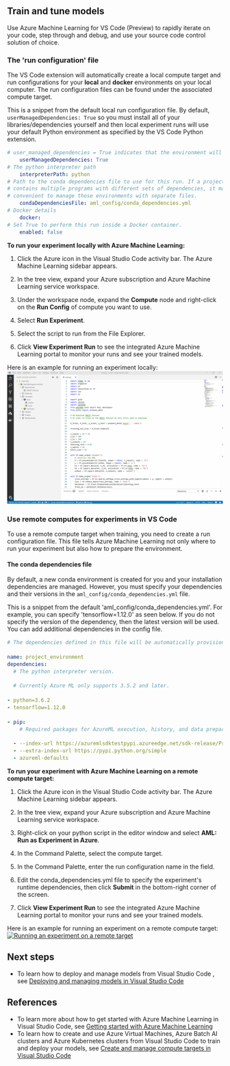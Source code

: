 ## Train and tune models

Use Azure Machine Learning for VS Code (Preview) to rapidly iterate on your code, step through and debug, and use your source code control solution of choice. 

### The 'run configuration' file

The VS Code extension will automatically create a local compute target and run configurations for your **local** and **docker** environments on your local computer. The run configuration files can be found under the associated compute target. 

This is a snippet from the default local run configuration file. By default, `userManagedDependencies: True`  so you must install all of your libraries/dependencies yourself and then local experiment runs will use your default Python environment as specified by the VS Code Python extension.

```yaml
# user_managed_dependencies = True indicates that the environment will be user managed. False indicates that AzureML will manage the user environment.
    userManagedDependencies: True
# The python interpreter path
    interpreterPath: python
# Path to the conda dependencies file to use for this run. If a project
# contains multiple programs with different sets of dependencies, it may be
# convenient to manage those environments with separate files.
    condaDependenciesFile: aml_config/conda_dependencies.yml
# Docker details
    docker:
# Set True to perform this run inside a Docker container.
    enabled: false
```

**To run your experiment locally with Azure Machine Learning:**

1. Click the Azure icon in the Visual Studio Code activity bar. The Azure Machine Learning sidebar appears.

1. In the tree view, expand your Azure subscription and Azure Machine Learning service workspace. 

1. Under the workspace node, expand the **Compute** node and right-click on the **Run Config** of compute you want to use. 

1. Select **Run Experiment**.

1. Select the script to run from the File Explorer. 

1. Click **View Experiment Run** to see the integrated Azure Machine Learning portal to monitor your runs and see your trained models.

Here is an example for running an experiment locally:
[![Running an experiment locally](./media/RunExperimentLocally.gif)](./media/RunExperimentLocally.gif#lightbox)

### Use remote computes for experiments in VS Code

To use a remote compute target when training, you need to create a run configuration file. This file tells Azure Machine Learning not only where to run your experiment but also how to prepare the environment.

#### The conda dependencies file

By default, a new conda environment is created for you and your installation dependencies are managed. However, you must specify your dependencies and their versions in the `aml_config/conda_dependencies.yml` file. 

This is a snippet from the default 'aml_config/conda_dependencies.yml'. For example, you can specify 'tensorflow=1.12.0' as seen below. If you do not specify the version of the dependency, then the latest version will be used.  
You can add additional dependencies in the config file.

```yaml
# The dependencies defined in this file will be automatically provisioned for runs with userManagedDependencies=False.

name: project_environment
dependencies:
  # The python interpreter version.

  # Currently Azure ML only supports 3.5.2 and later.

- python=3.6.2
- tensorflow=1.12.0

- pip:
    # Required packages for AzureML execution, history, and data preparation.

  - --index-url https://azuremlsdktestpypi.azureedge.net/sdk-release/Preview/E7501C02541B433786111FE8E140CAA1
  - --extra-index-url https://pypi.python.org/simple
  - azureml-defaults

```

**To run your experiment with Azure Machine Learning on a remote compute target:**

1. Click the Azure icon in the Visual Studio Code activity bar. The Azure Machine Learning sidebar appears.

1. In the tree view, expand your Azure subscription and Azure Machine Learning service workspace. 

1. Right-click on your python script in the editor window and select **AML: Run as Experiment in Azure**. 

1. In the Command Palette, select the compute target. 

1. In the Command Palette, enter the run configuration name in the field. 

1. Edit the conda_dependencies.yml file to specify the experiment's runtime dependencies, then click **Submit** in the bottom-right corner of the screen. 

1. Click **View Experiment Run** to see the integrated Azure Machine Learning portal to monitor your runs and see your trained models.

Here is an example for running an experiment on a remote compute target:
[![Running an experiment on a remote target](./media/runningOnARemoteTarget.gif)](./media/runningOnARemoteTarget.gif#lightbox)


## Next steps

- To learn how to deploy and manage models from Visual Studio Code , see [Deploying and managing models in Visual Studio Code](deploy-models-aml-vscode.md)

## References
- To learn more about how to get started with Azure Machine Learning in Visual Studio Code, see [Getting started with Azure Machine Learning](/docs/getting-started-aml-vscode.md)
- To learn how to create and use Azure Virtual Machines, Azure Batch AI clusters and Azure Kubernetes clusters from Visual Studio Code to train and deploy your models, see [Create and manage compute targets in Visual Studio Code](manage-compute-aml-vscode.md)
